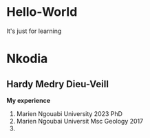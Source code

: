 # Hello-World
It's just for learning
# Nkodia
## Hardy Medry Dieu-Veill
**My experience**
1. Marien Ngouabi University 2023 PhD
2. Marien Ngoubai Universit Msc Geology 2017
3. 

